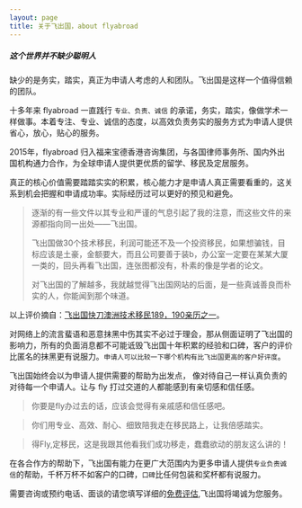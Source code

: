 ```yaml
---
layout: page
title: 关于飞出国，about flyabroad
---
```


<div class="note info">
  <h5>这个世界并不缺少聪明人</h5>
  <p>缺少的是务实，踏实，真正为申请人考虑的人和团队。飞出国是这样一个值得信赖的团队。</p>
</div>

十多年来 flyabroad 一直践行 `专业、负责、诚信` 的承诺，务实，踏实，像做学术一样做事。本着专注、专业、诚信的态度，以高效负责务实的服务方式为申请人提供省心，放心，贴心的服务。

2015年，flyabroad 归入福来宝德香港咨询集团，与各国律师事务所、国内外出国机构通力合作，为全球申请人提供更优质的留学、移民及定居服务。

真正的核心价值需要踏踏实实的积累，核心能力才是申请人真正需要看重的，这关系到机会把握和申请成功率。实际经历过可以更好的预见和避免。

> 逐渐的有一些文件以其专业和严谨的气息引起了我的注意，而这些文件的来源都指向同一出处——飞出国。
>
> 飞出国做30个技术移民，利润可能还不及一个投资移民，如果想骗钱，目标应该是土豪，金额要大，而且公司要善于装b，办公室一定要在某某大厦一类的，回头再看飞出国，连张图都没有，朴素的像是学者的论文。
>
> 对飞出国的了解越多，我就越觉得飞出国网站的后面，是一些真诚善良而朴实的人，你能闻到那个味道。

以上评价摘自：[飞出国快刀澳洲技术移民189，190亲历之一](http://bbs.flyabroadvisa.com/index.php/topic,7301.msg17096.html#msg17096)。

对网络上的流言蜚语和恶意抹黑中伤其实不必过于理会，那从侧面证明了飞出国的影响力，所有的负面消息都不可能诋毁飞出国十年积累的经验和口碑，客户的评价比匿名的抹黑更有说服力。`申请人可以比较一下哪个机构有比飞出国更高的客户好评度`。

飞出国始终会以为申请人提供需要的帮助为出发点，
像对待自己一样认真负责的对待每一个申请人。让与 fly 打过交道的人都能感到有亲切感和信任感。

> 你要是fly办过去的话，应该会觉得有亲戚感和信任感吧。

> 你们用专业、高效、耐心、细致陪我走在移民路上，让我倍感踏实。

> 得Fly,定移民，这是我跟其他看我们成功移走，蠢蠢欲动的朋友这么讲的！

在各合作方的帮助下，飞出国有能力在更广大范围内为更多申请人提供`专业负责诚信`的帮助，千杯万杯不如客户的口碑，`口碑`比任何包装和奖杯都有说服力。

<p>需要咨询或预约电话、面谈的请您填写详细的<a href="http://pg.flyabroadvisa.com" target="_blank">免费评估</a>,飞出国将竭诚为您服务。</p>
